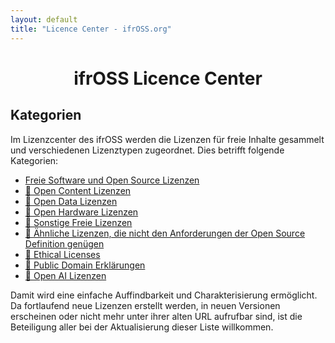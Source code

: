 ```yaml
---
layout: default
title: "Licence Center - ifrOSS.org"
---
```


<h1 style="text-align: center;">ifrOSS Licence Center</h1>

## Kategorien
Im Lizenzcenter des ifrOSS werden die Lizenzen für freie Inhalte gesammelt und verschiedenen Lizenztypen zugeordnet. Dies betrifft folgende Kategorien:

* [Freie Software und Open Source Lizenzen](/ifrOSS/Pages/licence_center/foss/de)
* [🚧 Open Content Lizenzen]()
* [🚧 Open Data Lizenzen]()
* [🚧 Open Hardware Lizenzen]()
* [🚧 Sonstige Freie Lizenzen]()
* [🚧 Ähnliche Lizenzen, die nicht den Anforderungen der Open Source Definition genügen]()
* [🚧 Ethical Licenses]()
* [🚧 Public Domain Erklärungen]()
* [🚧 Open AI Lizenzen]()
 
Damit wird eine einfache Auffindbarkeit und Charakterisierung
ermöglicht. Da fortlaufend neue Lizenzen erstellt werden, in
neuen Versionen erscheinen oder nicht mehr unter ihrer alten URL
aufrufbar sind, ist die Beteiligung aller bei der Aktualisierung
dieser Liste willkommen.
